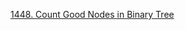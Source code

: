 [1448. Count Good Nodes in Binary Tree](https://leetcode.com/problems/count-good-nodes-in-binary-tree/description/?envType=study-plan-v2&envId=leetcode-75)
